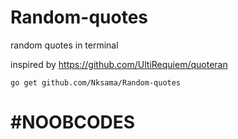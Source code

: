 # Random-quotes
random quotes in terminal

inspired by https://github.com/UltiRequiem/quoteran


`go get github.com/Nksama/Random-quotes`



# #NOOBCODES
